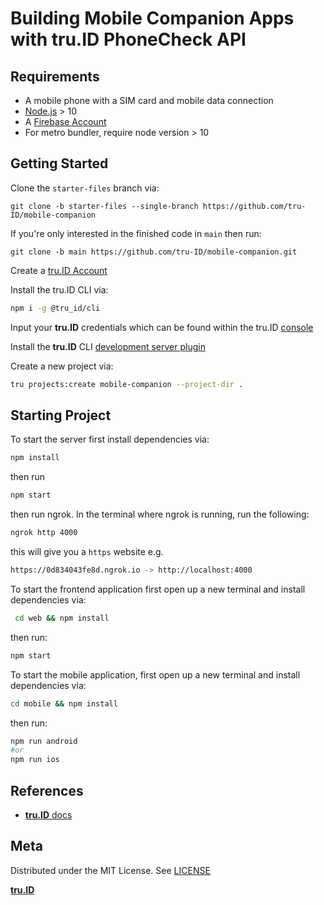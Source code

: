 # Building Mobile Companion Apps with **tru.ID** PhoneCheck API

## Requirements

- A mobile phone with a SIM card and mobile data connection
- [Node.js](https://nodejs.org) > 10
- A [Firebase Account](https://firebase.google.com/console)
- For metro bundler, require node version > 10

## Getting Started

Clone the `starter-files` branch via:

```
git clone -b starter-files --single-branch https://github.com/tru-ID/mobile-companion
```

If you're only interested in the finished code in `main` then run:

```
git clone -b main https://github.com/tru-ID/mobile-companion.git
```

Create a [tru.ID Account](https://tru.id)

Install the tru.ID CLI via:

```bash
npm i -g @tru_id/cli

```

Input your **tru.ID** credentials which can be found within the tru.ID [console](https://developer.tru.id/console)

Install the **tru.ID** CLI [development server plugin](https://github.com/tru-ID/cli-plugin-dev-server)

Create a new project via:

```bash
tru projects:create mobile-companion --project-dir .
```

## Starting Project

To start the server first install dependencies via:

```bash
npm install
```

then run

```bash
npm start
```

then run ngrok. In the terminal where ngrok is running, run the following:

```bash
ngrok http 4000
```

this will give you a `https` website e.g.

```bash
https://0d834043fe8d.ngrok.io -> http://localhost:4000
```

To start the frontend application first open up a new terminal and install dependencies via:

```bash
 cd web && npm install
```

then run:

```bash
npm start
```

To start the mobile application, first open up a new terminal and install dependencies via:

```bash
cd mobile && npm install
```

then run:

```bash
npm run android
#or
npm run ios
```

## References

- [**tru.ID** docs](https://developer.tru.id/docs)

## Meta

Distributed under the MIT License. See [LICENSE](https://github.com/tru-ID/{repo-name}/blob/main/LICENSE.md)

[**tru.ID**](https://tru.id)
